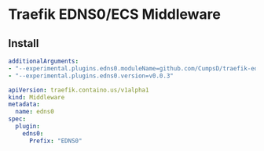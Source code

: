 # Traefik EDNS0/ECS Middleware

## Install

```yaml
additionalArguments:
- "--experimental.plugins.edns0.moduleName=github.com/CumpsD/traefik-edns0-ecs-middleware"
- "--experimental.plugins.edns0.version=v0.0.3"
```

```yaml
apiVersion: traefik.containo.us/v1alpha1
kind: Middleware
metadata:
  name: edns0
spec:
  plugin:
    edns0:
      Prefix: "EDNS0"
```
